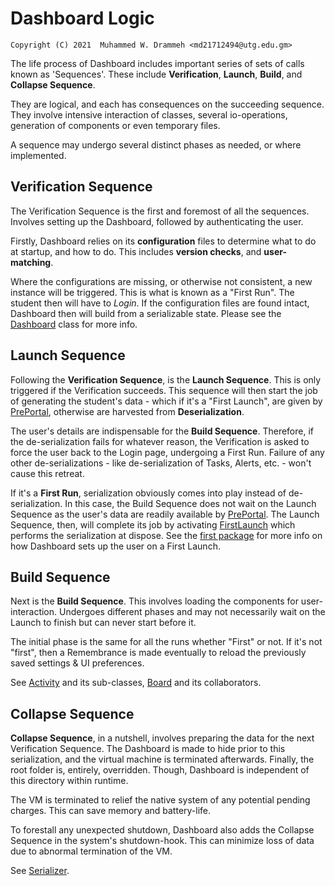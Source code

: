 # Dashboard Logic

`Copyright (C) 2021  Muhammed W. Drammeh <md21712494@utg.edu.gm>`

The life process of Dashboard includes important series of sets of calls
known as 'Sequences'.  These include **Verification**, **Launch**,
**Build**, and **Collapse Sequence**.

They are logical, and each has consequences on the succeeding sequence.
They involve intensive interaction of classes, several io-operations,
generation of components or even temporary files.

A sequence may undergo several distinct phases as needed, or where implemented.

## Verification Sequence
The Verification Sequence is the first and foremost of all the sequences.
Involves setting up the Dashboard, followed by authenticating the user.

Firstly, Dashboard relies on its **configuration** files to determine what
to do at startup, and how to do. This includes **version checks**, and **user-matching**.

Where the configurations are missing, or otherwise not consistent, a new instance
will be triggered. This is what is known as a "First Run".
The student then will have to _Login_. If the configuration files are found
intact, Dashboard then will build from a serializable state.
Please see the [Dashboard](src/main/java/utg/Dashboard.java) class for more info.

## Launch Sequence
Following the **Verification Sequence**, is the **Launch Sequence**.
This is only triggered if the Verification succeeds.
This sequence will then start the job of generating the student's data -
which if it's a "First Launch", are given by [PrePortal](src/main/java/core/first/PrePortal.java),
otherwise are harvested from **Deserialization**.

The user's details are indispensable for the **Build Sequence**.
Therefore, if the de-serialization fails for whatever reason,
the Verification is asked to force the user back to the Login page,
undergoing a First Run. Failure of any other de-serializations -
like de-serialization of Tasks, Alerts, etc. - won't cause this retreat.

If it's a **First Run**, serialization obviously comes into play instead of de-serialization.
In this case, the Build Sequence does not wait on the Launch Sequence
as the user's data are readily available by [PrePortal](src/main/java/core/first/PrePortal.java).
The Launch Sequence, then, will complete its job by activating
[FirstLaunch](src/main/java/core/first/FirstLaunch.java) which performs
the serialization at dispose. See the [first package](src/main/java/core/first) for more info on
how Dashboard sets up the user on a First Launch.

## Build Sequence
Next is the **Build Sequence**. This involves loading the components for user-interaction.
Undergoes different phases and may not necessarily wait on the Launch to finish
but can never start before it.

The initial phase is the same for all the runs whether "First" or not.
If it's not "first", then a Remembrance is made eventually to reload
the previously saved settings & UI preferences.

See [Activity](src/main/java/core/Activity.java) and its sub-classes,
[Board](src/main/java/core/Board.java) and its collaborators.

## Collapse Sequence
**Collapse Sequence**, in a nutshell, involves preparing the data for the next
Verification Sequence. The Dashboard is made to hide prior to this serialization,
and the virtual machine is terminated afterwards. Finally, the root folder is,
entirely, overridden. Though, Dashboard is independent of this directory within runtime.

The VM is terminated to relief the native system of any potential pending
charges. This can save memory and battery-life.

To forestall any unexpected shutdown, Dashboard also adds the
Collapse Sequence in the system's shutdown-hook.
This can minimize loss of data due to abnormal termination of the VM.

See [Serializer](src/main/java/core/serial/Serializer.java).

